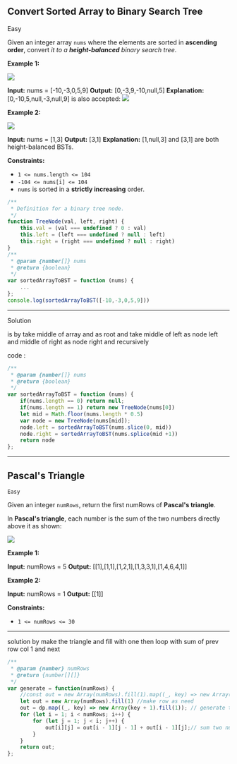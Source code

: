 ## Convert Sorted Array to Binary Search Tree

Easy

Given an integer array `nums` where the elements are sorted in **ascending order**, convert _it to a_ **_height-balanced_** _binary search tree_.

**Example 1:**

![](https://assets.leetcode.com/uploads/2021/02/18/btree1.jpg)

**Input:** nums = [-10,-3,0,5,9]
**Output:** [0,-3,9,-10,null,5]
**Explanation:** [0,-10,5,null,-3,null,9] is also accepted:
![](https://assets.leetcode.com/uploads/2021/02/18/btree2.jpg)

**Example 2:**

![](https://assets.leetcode.com/uploads/2021/02/18/btree.jpg)

**Input:** nums = [1,3]
**Output:** [3,1]
**Explanation:** [1,null,3] and [3,1] are both height-balanced BSTs.

**Constraints:**

-   `1 <= nums.length <= 104`
-   `-104 <= nums[i] <= 104`
-   `nums` is sorted in a **strictly increasing** order.

```javascript
/**
 * Definition for a binary tree node.
 */
function TreeNode(val, left, right) {
    this.val = (val === undefined ? 0 : val)
    this.left = (left === undefined ? null : left)
    this.right = (right === undefined ? null : right)
}
/**
 * @param {number[]} nums
 * @return {boolean}
 */
var sortedArrayToBST = function (nums) {
	...
};
console.log(sortedArrayToBST([-10,-3,0,5,9]))
```
---
Solution

is by take middle of array and as root and take middle of left as node left and middle of right as node right and recursively

code :
```javascript
/**
 * @param {number[]} nums
 * @return {boolean}
 */
var sortedArrayToBST = function (nums) {
    if(nums.length == 0) return null;
    if(nums.length == 1) return new TreeNode(nums[0])
    let mid = Math.floor(nums.length * 0.5)
    var node = new TreeNode(nums[mid]);
    node.left = sortedArrayToBST(nums.slice(0, mid))
    node.right = sortedArrayToBST(nums.splice(mid +1))
    return node
};
```

----
## Pascal's Triangle

`Easy`

Given an integer `numRows`, return the first numRows of **Pascal's triangle**.

In **Pascal's triangle**, each number is the sum of the two numbers directly above it as shown:

![](https://upload.wikimedia.org/wikipedia/commons/0/0d/PascalTriangleAnimated2.gif)

**Example 1:**

**Input:** numRows = 5
**Output:** [[1],[1,1],[1,2,1],[1,3,3,1],[1,4,6,4,1]]

**Example 2:**

**Input:** numRows = 1
**Output:** [[1]]

**Constraints:**

-   `1 <= numRows <= 30`
---
solution
by make the triangle and fill with one then loop with sum of prev row col 1 and next
```javascript
/**
 * @param {number} numRows
 * @return {number[][]}
 */
var generate = function(numRows) {
    //const out = new Array(numRows).fill(1).map((_, key) => new Array(key + 1).fill(1));
    let out = new Array(numRows).fill(1) //make row as need 
    out = dp.map((_, key) => new Array(key + 1).fill(1)); // generate the triangle
    for (let i = 1; i < numRows; i++) {
        for (let j = 1; j < i; j++) {
            out[i][j] = out[i - 1][j - 1] + out[i - 1][j];// sum two nums above
        }
    }
    return out;
};
```
